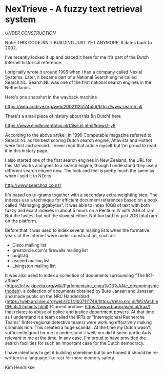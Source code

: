 # NexTrieve - A fuzzy text retrieval system

*UNDER CONSTRUCTION*

Note: THIS CODE ISN'T BUILDING JUST YET ANYMORE, It dates back to 2002.

I've recently looked it up and placed it here for me it's part of the Dutch Internet historical reference.

I originally wrote it around 1995 when I had a company called Nexial Systems. Later, it became part of a National Search engine called Search.NL. Search.NL was one of the first national search engines in the Netherlands.

Here's one snapshot in the wayback machine

https://web.archive.org/web/20021125174556/http://www.search.nl/

There's a small piece of history about this (In Dutch) here

https://www.eindhovenfotos.nl/1/ilse.nl.html#news1-y8

According to the above artikel, in 1999 Computable magazine referred to Search.NL as the best scoring Dutch search engine, Altavista and Hotbot were first and second. I never read that article myself but I'm proud to read it in this history page.

I also started one of the first search engines in New Zealand, the URL for this still works and goes to a search engine, though I understand they use a different search engine now. The look and feel is pretty much the same as when I sold it to NZcity:

http://www.searchnz.co.nz/

It's based on tri-grams together with a secondary extra weighting step. The indexes use a technique for efficient document references based on a book called "Managing gigabytes". It was able to index 10GB of text with both fuzzy and exact indexes in about 5 hours on a Pentium IV with 2GB of ram. Not the fastest but not the slowest either. Not too bad for just 2GB total ram on the platform.

Before that it was used to index several mailing lists when the formative years of the Internet were under construction, such as:

* Cisco mailing list
* greatcircle.com's firewalls mailing list
* bugtraq
* ascend mailing list
* Livingston mailing list

It was also used to index a collection of documents surrounding "The IRT-affaire" (https://nl.wikipedia.org/wiki/Parlementaire_enqu%C3%AAte_opsporingsmethoden), a collection of documents obtained by Buro Jansen and Janssen and made public on the NRC Handelsblad (https://web.archive.org/web/20141007111749/https://retro.nrc.nl/W2/Archief/Hints/filmhints.html) (Current archive: https://www.burojansen.nl/traa/) that relates to abuse of police and justice department powers. At that time as I understand it a team called the IRTs or "Interregionaal Recherche Teams" (Inter-regional detective teams) were working effectively making criminals rich. This created a huge scandal. At the time my Dutch wasn't sufficiently good for me to understand it well, nor did it seem particularly relevant to me at the time. In any case, I'm proud to have provided the search facilities for such an important case for the Dutch democracy.

I have intentions to get it building sometime but to be honest it should be re-written in a language like rust for more memory safety.

Kim Hendrikse
